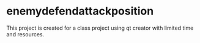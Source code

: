# enemydefendattackposition
This project is created for a class project using qt creator with limited time and resources. 
